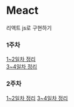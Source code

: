 # Meact
리액트 js로 구현하기   
### 1주차                
[1~2일차 정리](https://minjun0327.notion.site/1-2-13c80a8e0c3c80b5abb4e0ec4376ae84)       
[3~4일차 정리](https://minjun0327.notion.site/3-4-13f80a8e0c3c80de8411fcbc401b4c86)     
                         
### 2주차
[1~2일차 정리](https://minjun0327.notion.site/1-2-14480a8e0c3c80dea924f849eea47258?pvs=73)
[3~4일차 정리](https://minjun0327.notion.site/3-4-14980a8e0c3c80feb433ca9f4dd2c811)